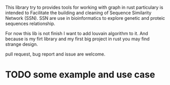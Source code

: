 This library try to provides tools for working with graph in rust particulary is intended to 
Facilitate the building and cleaning of Sequence Similarity Network (SSN).
SSN are use in bioinformatics to explore genetic and proteic sequences relationship.

For now this lib is not finish I want to add louvain algorithm to it.
And because is my firt library and my first big project in rust you may find strange design.

pull request, bug report  and issue are welcome.

# TODO some example and use case

